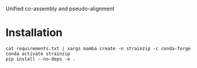 Unified co-assembly and pseudo-alignment

# Installation

```
cat requirements.txt | xargs mamba create -n strainzip -c conda-forge
conda activate strainzip
pip install --no-deps -e .
```
